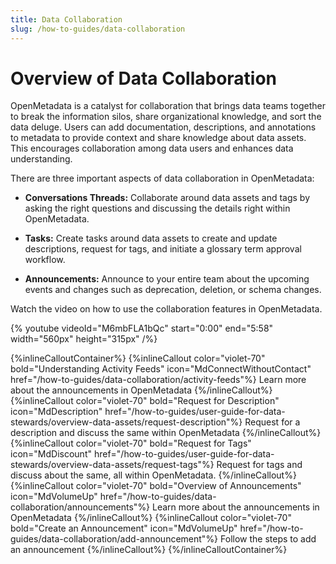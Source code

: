 ```yaml
---
title: Data Collaboration
slug: /how-to-guides/data-collaboration
---
```


# Overview of Data Collaboration

OpenMetadata is a catalyst for collaboration that brings data teams together to break the information silos, share organizational knowledge, and sort the data deluge. Users can add documentation, descriptions, and annotations to metadata to provide context and share knowledge about data assets. This encourages collaboration among data users and enhances data understanding.

There are three important aspects of data collaboration in OpenMetadata:
- **Conversations Threads:** Collaborate around data assets and tags by asking the right questions and discussing the details right within OpenMetadata.

- **Tasks:** Create tasks around data assets to create and update descriptions, request for tags, and initiate a glossary term approval workflow. 

- **Announcements:** Announce to your entire team about the upcoming events and changes such as deprecation, deletion, or schema changes.

Watch the video on how to use the collaboration features in OpenMetadata.

{%  youtube videoId="M6mbFLA1bQc" start="0:00" end="5:58" width="560px" height="315px" /%}

{%inlineCalloutContainer%}
 {%inlineCallout
  color="violet-70"
  bold="Understanding Activity Feeds"
  icon="MdConnectWithoutContact"
  href="/how-to-guides/data-collaboration/activity-feeds"%}
  Learn more about the announcements in OpenMetadata
 {%/inlineCallout%}
 {%inlineCallout
  color="violet-70"
  bold="Request for Description"
  icon="MdDescription"
  href="/how-to-guides/user-guide-for-data-stewards/overview-data-assets/request-description"%}
  Request for a description and discuss the same within OpenMetadata
 {%/inlineCallout%}
 {%inlineCallout
  color="violet-70"
  bold="Request for Tags"
  icon="MdDiscount"
  href="/how-to-guides/user-guide-for-data-stewards/overview-data-assets/request-tags"%}
  Request for tags and discuss about the same, all within OpenMetadata.
 {%/inlineCallout%}
 {%inlineCallout
  color="violet-70"
  bold="Overview of Announcements"
  icon="MdVolumeUp"
  href="/how-to-guides/data-collaboration/announcements"%}
  Learn more about the announcements in OpenMetadata
 {%/inlineCallout%}
 {%inlineCallout
  color="violet-70"
  bold="Create an Announcement"
  icon="MdVolumeUp"
  href="/how-to-guides/data-collaboration/add-announcement"%}
  Follow the steps to add an announcement
 {%/inlineCallout%}
{%/inlineCalloutContainer%}
